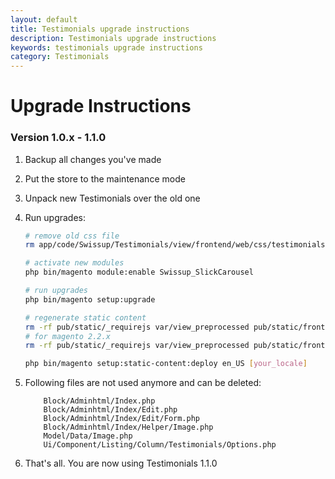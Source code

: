```yaml
---
layout: default
title: Testimonials upgrade instructions
description: Testimonials upgrade instructions
keywords: testimonials upgrade instructions
category: Testimonials
---
```


# Upgrade Instructions

### Version 1.0.x - 1.1.0

 1. Backup all changes you've made
 2. Put the store to the maintenance mode
 3. Unpack new Testimonials over the old one
 4. Run upgrades:

    ```bash
    # remove old css file
    rm app/code/Swissup/Testimonials/view/frontend/web/css/testimonials.css

    # activate new modules
    php bin/magento module:enable Swissup_SlickCarousel

    # run upgrades
    php bin/magento setup:upgrade

    # regenerate static content
    rm -rf pub/static/_requirejs var/view_preprocessed pub/static/frontend/ pub/static/adminhtml/
    # for magento 2.2.x
    rm -rf pub/static/_requirejs var/view_preprocessed pub/static/frontend/ pub/static/adminhtml/ generated/code/

    php bin/magento setup:static-content:deploy en_US [your_locale]
    ```
5. Following files are not used anymore and can be deleted:

    ```
        Block/Adminhtml/Index.php
        Block/Adminhtml/Index/Edit.php
        Block/Adminhtml/Index/Edit/Form.php
        Block/Adminhtml/Index/Helper/Image.php
        Model/Data/Image.php
        Ui/Component/Listing/Column/Testimonials/Options.php
    ```

6. That's all. You are now using Testimonials 1.1.0
